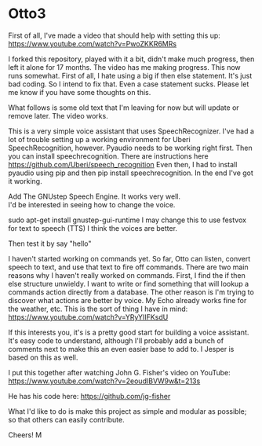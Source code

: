 # Otto3

First of all, I've made a video that should help with setting this up: https://www.youtube.com/watch?v=PwoZKKR6MRs

I forked this repository, played with it a bit, didn't make much progress, then left it alone for 17 months.
The video has me making progress.  This now runs somewhat.  First of all, I hate using a big if then else 
statement.  It's just bad coding.  So I intend to fix that.  Even a case statement sucks.  Please let me
know if you have some thoughts on this.  

What follows is some old text that I'm leaving for now but will update or remove later.  The video works.

This is a very simple voice assistant that uses SpeechRecognizer.
I've had a lot of trouble setting up a working environment for Uberi SpeechRecognition, however.  Pyaudio needs to be working right first.  Then you can install speechrecognition.  There are instructions here https://github.com/Uberi/speech_recognition  Even then, I had to install pyaudio using pip and then pip install speechrecognition.  In the end I've got it working.      

Add The GNUstep Speech Engine.  It works very well.  
I'd be interested in seeing how to change the voice.  

sudo apt-get install gnustep-gui-runtime
I may change this to use festvox for text to speech (TTS)  I think the voices are better.   

Then test it by 
say "hello"

I haven't started working on commands yet.  So far, Otto can 
listen, convert speech to text, and use that text to fire off commands.  There are two main reasons 
why I haven't really worked on commands.  First, I find the if then else structure unwieldy.  I want to write or find 
something that will lookup a commands action directly from a database.  The other reason is I'm trying to discover what
actions are better by voice.  My Echo already works fine for the weather, etc.  This is the sort of thing I have in mind:  https://www.youtube.com/watch?v=YRyYIIFKsdU    

If this interests you, it's is a pretty good start for building a voice assistant.  
It's easy code to understand, although I'll probably add a bunch of comments next to make 
this an even easier base to add to.  I Jesper is based on this as well.   

I put this together after watching John G. Fisher's video on YouTube: 
https://www.youtube.com/watch?v=2eoudIBVW9w&t=213s

He has his code here:  https://github.com/jg-fisher

What I'd like to do is make this project as simple and modular as possible; so that 
others can easily contribute.   

Cheers!
M
